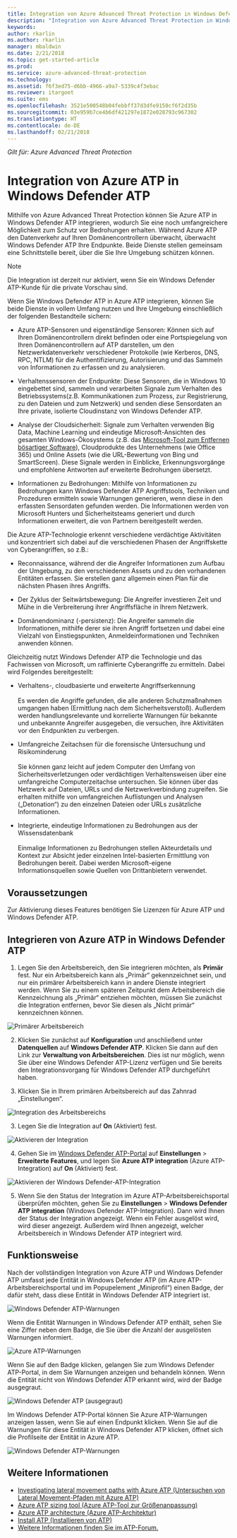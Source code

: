 ```yaml
---
title: Integration von Azure Advanced Threat Protection in Windows Defender ATP | Microsoft-Dokumentation
description: "Integration von Azure Advanced Threat Protection in Windows Defender ATP, damit sämtliche Bedrohungen ermittelt werden können"
keywords: 
author: rkarlin
ms.author: rkarlin
manager: mbaldwin
ms.date: 2/21/2018
ms.topic: get-started-article
ms.prod: 
ms.service: azure-advanced-threat-protection
ms.technology: 
ms.assetid: f6f3ed75-d6bb-4966-a9a7-5339c4f3ebac
ms.reviewer: itargoet
ms.suite: ems
ms.openlocfilehash: 3521e500548b04febbff37d3dfe9150cf6f2d35b
ms.sourcegitcommit: 03e959b7ce4b6df421297e1872e028793c967302
ms.translationtype: HT
ms.contentlocale: de-DE
ms.lasthandoff: 02/21/2018
---
```

*Gilt für: Azure Advanced Threat Protection*

# <a name="integrating-azure-atp-with-windows-defender-atp"></a>Integration von Azure ATP in Windows Defender ATP

Mithilfe von Azure Advanced Threat Protection können Sie Azure ATP in Windows Defender ATP integrieren, wodurch Sie eine noch umfangreichere Möglichkeit zum Schutz vor Bedrohungen erhalten. Während Azure ATP den Datenverkehr auf Ihren Domänencontrollern überwacht, überwacht Windows Defender ATP Ihre Endpunkte. Beide Dienste stellen gemeinsam eine Schnittstelle bereit, über die Sie Ihre Umgebung schützen können.

> [!NOTE]
> Die Integration ist derzeit nur aktiviert, wenn Sie ein Windows Defender ATP-Kunde für die private Vorschau sind.
 
Wenn Sie Windows Defender ATP in Azure ATP integrieren, können Sie beide Dienste in vollem Umfang nutzen und Ihre Umgebung einschließlich der folgenden Bestandteile sichern:

- Azure ATP-Sensoren und eigenständige Sensoren: Können sich auf Ihren Domänencontrollern direkt befinden oder eine Portspiegelung von Ihren Domänencontrollern auf ATP darstellen, um den Netzwerkdatenverkehr verschiedener Protokolle (wie Kerberos, DNS, RPC, NTLM) für die Authentifizierung, Autorisierung und das Sammeln von Informationen zu erfassen und zu analysieren. 

-   Verhaltenssensoren der Endpunkte: Diese Sensoren, die in Windows 10 eingebettet sind, sammeln und verarbeiten Signale zum Verhalten des Betriebssystems(z.B. Kommunikationen zum Prozess, zur Registrierung, zu den Dateien und zum Netzwerk) und senden diese Sensordaten an Ihre private, isolierte Cloudinstanz von Windows Defender ATP.

- Analyse der Cloudsicherheit: Signale zum Verhalten verwenden Big Data, Machine Learning und eindeutige Microsoft-Ansichten des gesamten Windows-Ökosystems (z.B. das [Microsoft-Tool zum Entfernen bösartiger Software](https://www.microsoft.com/download/malicious-software-removal-tool-details.aspx)), Cloudprodukte des Unternehmens (wie Office 365) und Online Assets (wie die URL-Bewertung von Bing und SmartScreen). Diese Signale werden in Einblicke, Erkennungsvorgänge und empfohlene Antworten auf erweiterte Bedrohungen übersetzt.

- Informationen zu Bedrohungen: Mithilfe von Informationen zu Bedrohungen kann Windows Defender ATP Angriffstools, Techniken und Prozeduren ermitteln sowie Warnungen generieren, wenn diese in den erfassten Sensordaten gefunden werden. Die Informationen werden von Microsoft Hunters und Sicherheitsteams generiert und durch Informationen erweitert, die von Partnern bereitgestellt werden.

Die Azure ATP-Technologie erkennt verschiedene verdächtige Aktivitäten und konzentriert sich dabei auf die verschiedenen Phasen der Angriffskette von Cyberangriffen, so z.B.:

- Reconnaissance, während der die Angreifer Informationen zum Aufbau der Umgebung, zu den verschiedenen Assets und zu den vorhandenen Entitäten erfassen. Sie erstellen ganz allgemein einen Plan für die nächsten Phasen ihres Angriffs.

- Der Zyklus der Seitwärtsbewegung: Die Angreifer investieren Zeit und Mühe in die Verbreiterung ihrer Angriffsfläche in Ihrem Netzwerk.

- Domänendominanz (-persistenz): Die Angreifer sammeln die Informationen, mithilfe derer sie ihren Angriff fortsetzen und dabei eine Vielzahl von Einstiegspunkten, Anmeldeinformationen und Techniken anwenden können.

Gleichzeitig nutzt Windows Defender ATP die Technologie und das Fachwissen von Microsoft, um raffinierte Cyberangriffe zu ermitteln. Dabei wird Folgendes bereitgestellt:

- Verhaltens-, cloudbasierte und erweiterte Angriffserkennung<br></br>Es werden die Angriffe gefunden, die alle anderen Schutzmaßnahmen umgangen haben (Ermittlung nach dem Sicherheitsverstoß). Außerdem werden handlungsrelevante und korrelierte Warnungen für bekannte und unbekannte Angreifer ausgegeben, die versuchen, ihre Aktivitäten vor den Endpunkten zu verbergen.

- Umfangreiche Zeitachsen für die forensische Untersuchung und Risikominderung<br></br>Sie können ganz leicht auf jedem Computer den Umfang von Sicherheitsverletzungen oder verdächtigen Verhaltensweisen über eine umfangreiche Computerzeitachse untersuchen. Sie können über das Netzwerk auf Dateien, URLs und die Netzwerkverbindung zugreifen. Sie erhalten mithilfe von umfangreichen Auflistungen und Analysen („Detonation“) zu den einzelnen Dateien oder URLs zusätzliche Informationen.

- Integrierte, eindeutige Informationen zu Bedrohungen aus der Wissensdatenbank<br></br>Einmalige Informationen zu Bedrohungen stellen Akteurdetails und Kontext zur Absicht jeder einzelnen Intel-basierten Ermittlung von Bedrohungen bereit. Dabei werden Microsoft-eigene Informationsquellen sowie Quellen von Drittanbietern verwendet.

## <a name="prerequisites"></a>Voraussetzungen

Zur Aktivierung dieses Features benötigen Sie Lizenzen für Azure ATP und Windows Defender ATP. 


## <a name="how-to-integrate-azure-atp-with-windows-defender-atp"></a>Integrieren von Azure ATP in Windows Defender ATP

1. Legen Sie den Arbeitsbereich, den Sie integrieren möchten, als **Primär** fest. Nur ein Arbeitsbereich kann als „Primär“ gekennzeichnet sein, und nur ein primärer Arbeitsbereich kann in andere Dienste integriert werden. Wenn Sie zu einem späteren Zeitpunkt dem Arbeitsbereich die Kennzeichnung als „Primär“ entziehen möchten, müssen Sie zunächst die Integration entfernen, bevor Sie diesen als „Nicht primär“ kennzeichnen können.

 ![Primärer Arbeitsbereich](./media/primary-workspace.png)

2. Klicken Sie zunächst auf **Konfiguration** und anschließend unter **Datenquellen** auf **Windows Defender ATP**. Klicken Sie dann auf den Link zur **Verwaltung von Arbeitsbereichen**. Dies ist nur möglich, wenn Sie über eine Windows Defender ATP-Lizenz verfügen und Sie bereits den Integrationsvorgang für Windows Defender ATP durchgeführt haben. 

3. Klicken Sie in Ihrem primären Arbeitsbereich auf das Zahnrad „Einstellungen“.

 ![Integration des Arbeitsbereichs](./media/edit-workspace.png)
 
3. Legen Sie die Integration auf **On** (Aktiviert) fest. 

 ![Aktivieren der Integration](./media/enable-integration.png)

4. Gehen Sie im [Windows Defender ATP-Portal](https://beta.securitycenter.windows.com/preferences/advanced) auf **Einstellungen** > **Erweiterte Features**, und legen Sie **Azure ATP integration** (Azure ATP-Integration) auf **On** (Aktiviert) fest. 

 ![Aktivieren der Windows Defender-ATP-Integration](./media/wd-atp-enable.png)

5. Wenn Sie den Status der Integration im Azure ATP-Arbeitsbereichsportal überprüfen möchten, gehen Sie zu **Einstellungen** > **Windows Defender ATP integration** (Windows Defender ATP-Integration). Dann wird Ihnen der Status der Integration angezeigt. Wenn ein Fehler ausgelöst wird, wird dieser angezeigt. Außerdem wird Ihnen angezeigt, welcher Arbeitsbereich in Windows Defender ATP integriert wird.

## <a name="how-it-works"></a>Funktionsweise

Nach der vollständigen Integration von Azure ATP und Windows Defender ATP umfasst jede Entität in Windows Defender ATP (im Azure ATP-Arbeitsbereichsportal und im Popupelement „Miniprofil“) einen Badge, der dafür steht, dass diese Entität in Windows Defender ATP integriert ist. 

 ![Windows Defender ATP-Warnungen](./media/profile-alerts-wd.png)

Wenn die Entität Warnungen in Windows Defender ATP enthält, sehen Sie eine Ziffer neben dem Badge, die Sie über die Anzahl der ausgelösten Warnungen informiert.

 ![Azure ATP-Warnungen](./media/atp-integrated-wd-icon-alerts.png)

Wenn Sie auf den Badge klicken, gelangen Sie zum Windows Defender ATP-Portal, in dem Sie Warnungen anzeigen und behandeln können. Wenn die Entität nicht von Windows Defender ATP erkannt wird, wird der Badge ausgegraut. 

 ![Windows Defender ATP (ausgegraut)](./media/wd-grey.png)

Im Windows Defender ATP-Portal können Sie Azure ATP-Warnungen anzeigen lassen, wenn Sie auf einen Endpunkt klicken. Wenn Sie auf die Warnungen für diese Entität in Windows Defender ATP klicken, öffnet sich die Profilseite der Entität in Azure ATP. 

 ![Windows Defender ATP-Warnungen](./media/wd-atp-alerts.png)


## <a name="see-also"></a>Weitere Informationen

- [Investigating lateral movement paths with Azure ATP (Untersuchen von Lateral Movement-Pfaden mit Azure ATP)](use-case-lateral-movement-path.md)
- [Azure ATP sizing tool (Azure ATP-Tool zur Größenanpassung)](http://aka.ms/aatpsizingtool)
- [Azure ATP architecture (Azure ATP-Architektur)](atp-architecture.md)
- [Install ATP (Installieren von ATP)](install-atp-step1.md)
- [Weitere Informationen finden Sie im ATP-Forum.](https://aka.ms/azureatpcommunity)

